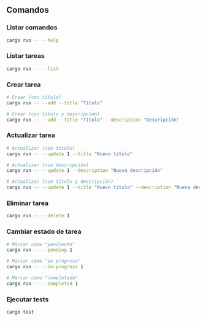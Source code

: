 ## Comandos

### Listar comandos
```bash
cargo run -- --help
```

### Listar tareas
```bash
cargo run -- --list
```

### Crear tarea
```bash
# Crear (con título)
cargo run -- --add --title "Título"

# Crear (con título y descripción)
cargo run -- --add --title "Título" --description "Descripción"
```

### Actualizar tarea
```bash
# Actualizar (con título)
cargo run -- --update 1 --title "Nuevo título"

# Actualizar (con descripción)
cargo run -- --update 1 --description "Nueva descripción"

# Actualizar (con título y descripción)
cargo run -- --update 1 --title "Nuevo título" --description "Nueva descripción"
```

### Eliminar tarea
```bash
cargo run -- --delete 1
```

### Cambiar estado de tarea

```bash
# Marcar como "pendiente"
cargo run -- --pending 1

# Marcar como "en progreso"
cargo run -- --in-progress 1

# Marcar como "completada"
cargo run -- --completed 1
```

### Ejecutar tests
```bash
cargo test
```